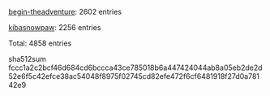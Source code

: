 [begin-theadventure](https://github.com/begin-theadventure): 2602 entries

[kibasnowpaw](https://github.com/kibasnowpaw): 2256 entries

Total: 4858 entries

sha512sum fccc1a2c2bcf46d684cd6bccca43ce785018b6a447424044ab8a05eb2de2d52e6f5c42efce38ac54048f8975f02745cd82efe472f6cf6481918f27d0a78142e9

